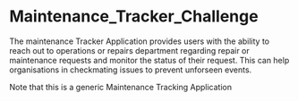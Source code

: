 # Maintenance_Tracker_Challenge

The maintenance Tracker Application provides users with the ability to reach out to operations or repairs department regarding repair or maintenance requests and monitor the status of their request. This can help organisations in checkmating issues to prevent unforseen events.

Note that this is a generic Maintenance Tracking Application